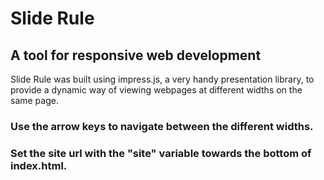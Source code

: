 # Slide Rule
## A tool for responsive web development

Slide Rule was built using impress.js, a very handy presentation library, to provide a dynamic way of viewing webpages at different widths on the same page.

### Use the arrow keys to navigate between the different widths.
### Set the site url with the "site" variable towards the bottom of index.html.

